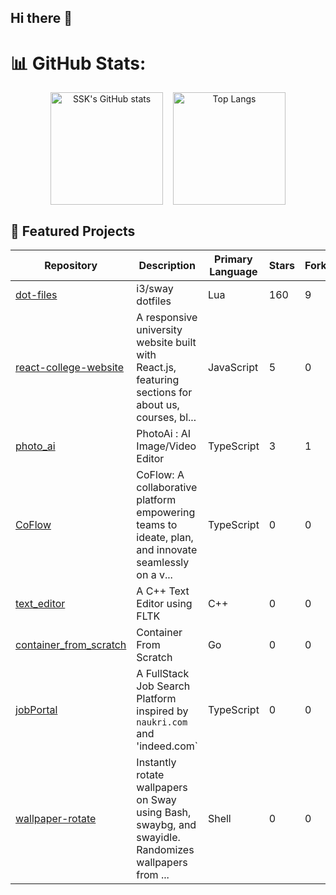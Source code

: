 ## Hi there 👋

# 📊 GitHub Stats:

<div align="center" style="display: flex; justify-content: center; gap: 16px;">
  <img src="https://github-readme-stats.vercel.app/api?username=2SSK&show_icons=true&theme=great-gatsby&border_radius=12&bg_color=135,222223,000000&hide_border=true" alt="SSK's GitHub stats" height="180"/>
  <img src="https://github-readme-stats.vercel.app/api/top-langs/?username=2SSK&theme=great-gatsby&hide_border=true&layout=compact&card_width=495&border_radius=12&bg_color=135,222223,000000&hide=css,html,scss" alt="Top Langs" height="180"/>
</div>

## 🚀 Featured Projects

| Repository | Description | Primary Language | Stars | Forks | Last Updated |
| ---------- | ----------- | ---------------- | ----- | ----- | ------------ |
| [dot-files](https://github.com/2SSK/dot-files) | i3/sway dotfiles | Lua | 160 | 9 | <span title="Jul 04, 2025">Today</span> |
| [react-college-website](https://github.com/2SSK/react-college-website) | A responsive university website built with React.js, featuring sections for about us, courses, bl... | JavaScript | 5 | 0 | <span title="Jun 28, 2025">6 days ago</span> |
| [photo_ai](https://github.com/2SSK/photo_ai) | PhotoAi : AI Image/Video Editor | TypeScript | 3 | 1 | <span title="Jun 28, 2025">6 days ago</span> |
| [CoFlow](https://github.com/2SSK/CoFlow) | CoFlow: A collaborative platform empowering teams to ideate, plan, and innovate seamlessly on a v... | TypeScript | 0 | 0 | <span title="Jun 28, 2025">6 days ago</span> |
| [text_editor](https://github.com/2SSK/text_editor) | A C++ Text Editor using FLTK | C++ | 0 | 0 | <span title="Jun 28, 2025">6 days ago</span> |
| [container_from_scratch](https://github.com/2SSK/container_from_scratch) | Container From Scratch | Go | 0 | 0 | <span title="Jun 28, 2025">6 days ago</span> |
| [jobPortal](https://github.com/2SSK/jobPortal) | A FullStack Job Search Platform inspired by `naukri.com` and 'indeed.com` | TypeScript | 0 | 0 | <span title="Jun 28, 2025">6 days ago</span> |
| [wallpaper-rotate](https://github.com/2SSK/wallpaper-rotate) | Instantly rotate wallpapers on Sway using Bash, swaybg, and swayidle. Randomizes wallpapers from ... | Shell | 0 | 0 | <span title="Jun 28, 2025">6 days ago</span> |